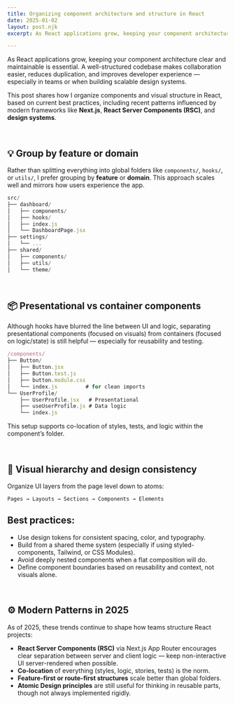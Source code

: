 ```yaml
---
title: Organizing component architecture and structure in React
date: 2025-01-02
layout: post.njk
excerpt: As React applications grow, keeping your component architecture clear and maintainable is essential.

---
```


As React applications grow, keeping your component architecture clear and maintainable is essential. A well-structured codebase makes collaboration easier, reduces duplication, and improves developer experience — especially in teams or when building scalable design systems.

This post shares how I organize components and visual structure in React, based on current best practices, including recent patterns influenced by modern frameworks like **Next.js**, **React Server Components (RSC)**, and **design systems**.

<br>

## 💡 Group by feature or domain

Rather than splitting everything into global folders like `components/`, `hooks/`, or `utils/`, I prefer grouping by **feature** or **domain**. This approach scales well and mirrors how users experience the app.

```javascript
src/
├── dashboard/
│   ├── components/
│   ├── hooks/
│   ├── index.js
│   └── DashboardPage.jsx
├── settings/
│   └── ...
├── shared/
│   ├── components/
│   ├── utils/
│   └── theme/
```

<br>

## 📦 Presentational vs container components

Although hooks have blurred the line between UI and logic, separating presentational components (focused on visuals) from containers (focused on logic/state) is still helpful — especially for reusability and testing.

```javascript
/components/
├── Button/
│   ├── Button.jsx
│   ├── Button.test.js
│   ├── button.module.css
│   └── index.js         # for clean imports
└── UserProfile/
    ├── UserProfile.jsx   # Presentational
    ├── useUserProfile.js # Data logic
    └── index.js

```

This setup supports co-location of styles, tests, and logic within the component’s folder.

<br>

## 🎨 Visual hierarchy and design consistency

Organize UI layers from the page level down to atoms:

```
Pages → Layouts → Sections → Components → Elements

```

## Best practices:

- Use design tokens for consistent spacing, color, and typography.
- Build from a shared theme system (especially if using styled-components, Tailwind, or CSS Modules).
- Avoid deeply nested components when a flat composition will do.
- Define component boundaries based on reusability and context, not visuals alone.

<br>

## ⚙️ Modern Patterns in 2025

As of 2025, these trends continue to shape how teams structure React projects:

- **React Server Components (RSC)** via Next.js App Router encourages clear separation between server and client logic — keep non-interactive UI server-rendered when possible.
- **Co-location** of everything (styles, logic, stories, tests) is the norm.
- **Feature-first or route-first structures** scale better than global folders.
- **Atomic Design principles** are still useful for thinking in reusable parts, though not always implemented rigidly.
